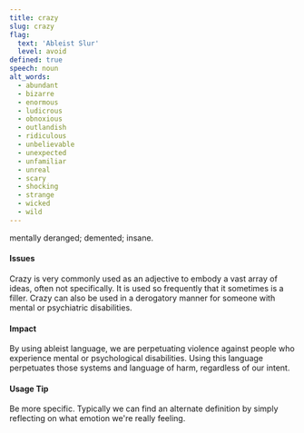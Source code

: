 ```yaml
---
title: crazy
slug: crazy
flag:
  text: 'Ableist Slur'
  level: avoid
defined: true
speech: noun
alt_words:
  - abundant
  - bizarre
  - enormous
  - ludicrous
  - obnoxious
  - outlandish
  - ridiculous
  - unbelievable
  - unexpected
  - unfamiliar
  - unreal
  - scary
  - shocking
  - strange
  - wicked
  - wild
---
```


mentally deranged; demented; insane.

#### Issues

Crazy is very commonly used as an adjective to embody a vast array of ideas, often not specifically. It is used so frequently that it sometimes is a filler. Crazy can also be used in a derogatory manner for someone with mental or psychiatric disabilities.

#### Impact

By using ableist language, we are perpetuating violence against people who experience mental or psychological disabilities. Using this language perpetuates those systems and language of harm, regardless of our intent.

#### Usage Tip

Be more specific. Typically we can find an alternate definition by simply reflecting on what emotion we're really feeling.
